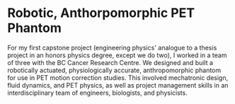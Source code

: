 # Robotic, Anthorpomorphic PET Phantom

For my first capstone project (engineering physics' analogue to a thesis project in an honors physics degree, except we do two), I worked in a team of three with the BC Cancer Research Centre. We designed and built a robotically actuated, physiologically accurate, anthropomorphic phantom for use in PET motion correction studies. This involved mechatronic design, fluid dynamics, and PET physics, as well as project management skills in an interdisciplinary team of engineers, biologists, and physicists.
